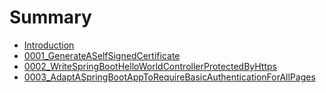 # Summary
- [Introduction](./README.md)
- [0001_GenerateASelfSignedCertificate](./0001_GenerateATlsCertificate.md)
- [0002_WriteSpringBootHelloWorldControllerProtectedByHttps](./0002_WriteSpringBootHelloWorldControllerProtectedByHttps.md)
- [0003_AdaptASpringBootAppToRequireBasicAuthenticationForAllPages](./0003_AdaptASpringBootAppToRequireBasicAuthenticationForAllPages.md)